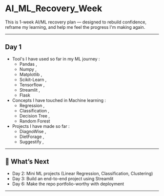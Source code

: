 # AI_ML_Recovery_Week
This is 1-week AI/ML recovery plan — designed to rebuild confidence, reframe my learning, and help me feel the progress I'm making again.

---
## Day 1

* Tool's I have used so far in my ML journey :
  * Pandas ,
  * Numpy ,
  * Matplotlib ,
  * Scikit-Learn ,
  * Tensorflow ,
  * Streamlit ,
  * Flask 
* Concepts I have touched in Machine learning :
  * Regression ,
  * Classification ,
  * Decision Tree ,
  * Random Forest 
* Projects I have made so far :
  * DiagnoWise ,
  * DietForage ,
  * Suggestify ,

---

## 🔮 What’s Next
- Day 2: Mini ML projects (Linear Regression, Classification, Clustering)
- Day 3: Build an end-to-end project using Streamlit
- Day 6: Make the repo portfolio-worthy with deployment

---

